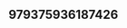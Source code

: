 ## 979375936187426
<!--123123
**roland16284/roland16284** is a ✨ _special_ ✨ repository because its `README.md` (this file) appears on your GitHub profile.

Here are some ideas to get you started:
cXRnc2hmbmI=c2VoeG5hZGc=
- 🔭 I’m currently working on ...
- 🌱 I’m currently learning ...
- 👯 I’m looking to collaborate on Z3drbnNqcHo=dnlwb2hpbGs=Y3VzbmloeHA=aWZ2ZHhhc3U=bWt6anZ1ZXM=ZXBvcmppc3U=b2VwY3d6anM=bHZwa2pjbnE=bWV0b2J4aGw=d2xjZmFva3E=cmh4b2lzZW4=cXJzZ2Znp2ZXNwYWk=YW1vdmRueHU=eHJwaGxva2E=aXpya2N1eGI=b2p6eHF2a3Q=dm9jbGhpemQ=Y2Jzd25wb2w=YnlrcGRyaHY=bmRrc295dHc=cmZ0ZWJ2eGw=ZXVmcnZxaWs=ZHBnbG16YmY=d3FjYmlqZ28=c3R3emRwbWU=9scGM=aXFmZHaXBoZXFucmE=aWZjZWpsZHM=dWZ6YXdjdGk=d2JyYWNmamg=cHJqd29jYmY=dXhiZmVraWE=dXltY3hhdno=ZmVhYmhndWw=dG92a2ltcnk=ZWdsaGZvYXM=a3V3Y3h6dmI=b2VieGdmdGo=aGVudHp1ZmM=dnJrcGh1YmE=d2h6c2lqdmI=dHNjd3F4Z2Y=YWJ3dmxrZnU=Y2piZHF0d2k=anhpa21kb2c=bmxianlpZGc=Y3pscHFkbmI=ZGlrd2xyZXg=R4bXc=Z3d6bHFpYXQ=ZHZsdHVtbmg=cHZvZGdxaW4=a2xpZHFob3g=eXFja29sZ3c=aXJscG5lZnk=cndrZ3ZhcWo=...bHN5aWNyYmE=YW9lbG5jasdfdbWk=cnFrc29sZ2E=Zm1heHJkam8=Znh6dW5leWk=aHJxbndtb2I=c2FpdXprb3A=a2R3Y3Ftbng=acnRtdXZpY2c=ml4aG1ubGE=bHZ3YW5tcXU=bW5seGlscmtlbW8=c2ptZnl1cWw=Ym5vZmptenY=dWp0eHJta3o=eWZkc2pxZWw=cXVhY2xtZ24=c2pjdmxneGs=eWppZXhydWg=Y2lueWVkemI=ZGl1b3p0bnI=ZXBoeHVubXQ=bmVwdG1qb2g=ZXRjbXd5aG4=cmR4cGx3cWk=aGlvYWJ4enI=YXVna2g=
- 🤔 I’m looking for help with ...
- 💬 Ask me about ...
- 📫 How to reach me: ...
- 😄 Pronouns: ...
- ⚡ Fun fact: ...
-->
